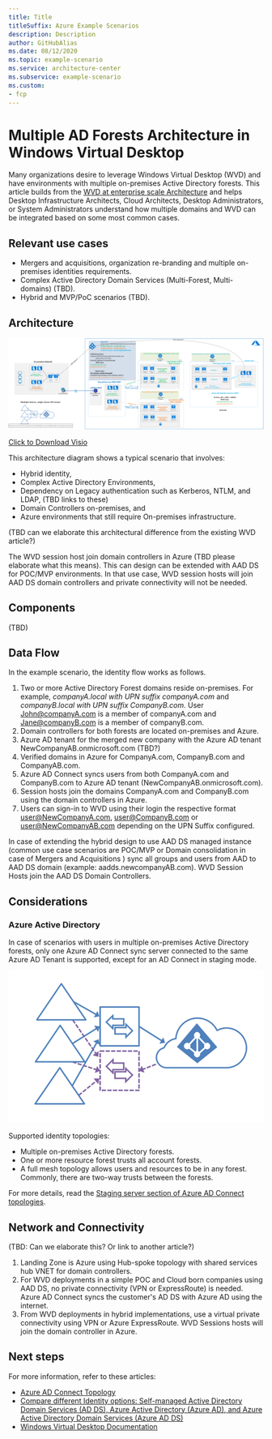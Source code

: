 ```yaml
---
title: Title
titleSuffix: Azure Example Scenarios
description: Description
author: GitHubAlias
ms.date: 08/12/2020
ms.topic: example-scenario
ms.service: architecture-center
ms.subservice: example-scenario
ms.custom:
- fcp
---
```


# Multiple AD Forests Architecture in Windows Virtual Desktop

Many organizations desire to leverage Windows Virtual Desktop (WVD) and have environments with multiple on-premises Active Directory forests. This article builds from the [WVD at enterprise scale Architecture](./windows-virtual-desktop.md) and helps Desktop Infrastructure Architects, Cloud Architects, Desktop Administrators, or System Administrators understand how multiple domains and WVD can be integrated based on some most common cases.

## Relevant use cases

- Mergers and acquisitions, organization re-branding and multiple on-premises identities requirements. 
- Complex Active Directory Domain Services (Multi-Forest, Multi-domains) (TBD).
- Hybrid and MVP/PoC scenarios (TBD).

## Architecture

![WVD Multiple AD Forests architecture diagram](images/WVD-two-forest-hybrid-with-VPN-to-Azure-AADDS-POC.png)

<a href="images/WVD-two-forest-hybrid-with-VPN-to-Azure-AADDS-POC.vsdx" download>Click to Download Visio</a>

This architecture diagram shows a typical scenario that involves:

- Hybrid identity,
- Complex Active Directory Environments,
- Dependency on Legacy authentication such as Kerberos, NTLM, and LDAP, (TBD links to these)
- Domain Controllers on-premises, and
- Azure environments that still require On-premises infrastructure.

(TBD can we elaborate this architectural difference from the existing WVD article?) 

The WVD session host join domain controllers in Azure (TBD please elaborate what this means). This can design can be extended with AAD DS for POC/MVP environments. In that use case, WVD session hosts will join AAD DS domain controllers and private connectivity will not be needed.

## Components

(TBD)

## Data Flow

In the example scenario, the identity flow works as follows.

1. Two or more Active Directory Forest domains reside on-premises. For example, *companyA.local with UPN suffix companyA.com* and *companyB.local with UPN suffix CompanyB.com*. User John@companyA.com is a member of companyA.com and Jane@companyB.com is a member of companyB.com.
2. Domain controllers for both forests are located on-premises and Azure.
3. Azure AD tenant for the merged new company with the Azure AD tenant NewCompanyAB.onmicrosoft.com (TBD?)
4. Verified domains in Azure for CompanyA.com, CompanyB.com and CompanyAB.com.
5. Azure AD Connect syncs users from both CompanyA.com and CompanyB.com to Azure AD tenant (NewCompanyAB.onmicrosoft.com).
6. Session hosts join the domains CompanyA.com and CompanyB.com using the domain controllers in Azure.
7. Users can sign-in to WVD using their login the respective format user@NewCompanyA.com, user@CompanyB.com or user@NewCompanyAB.com depending on the UPN Suffix configured.

In case of extending the hybrid design to use AAD DS managed instance (common use case scenarios are POC/MVP or Domain consolidation in case of Mergers and Acquisitions ) sync all groups and users from AAD to AAD DS domain (example: aadds.newcompanyAB.com).  WVD Session Hosts join the AAD DS Domain Controllers.

## Considerations

### Azure Active Directory

In case of scenarios with users in multiple on-premises Active Directory forests, only one Azure AD Connect sync server connected to the same Azure AD Tenant is supported, except for an AD Connect in staging mode. 

![WVD Multiple AD Forests design considerations](images/wvd-multiple-forests.png)

Supported identity topologies:

- Multiple on-premises Active Directory forests.  
- One or more resource forest trusts all account forests.
- A full mesh topology allows users and resources to be in any forest. Commonly, there are two-way trusts between the forests.

For more details, read the [Staging server section of Azure AD Connect topologies](https://docs.microsoft.com/azure/active-directory/hybrid/plan-connect-topologies#staging-server).

## Network and Connectivity

(TBD: Can we elaborate this? Or link to another article?)

1. Landing Zone is Azure using Hub-spoke topology with shared services hub VNET for domain controllers.
1. For WVD deployments in a simple POC and Cloud born companies using AAD DS, no private connectivity (VPN or ExpressRoute) is needed. Azure AD Connect syncs the customer's AD DS with Azure AD using the internet.
1. From WVD deployments in hybrid implementations, use a virtual private connectivity using VPN or Azure ExpressRoute. WVD Sessions hosts will join the domain controller in Azure.


## Next steps

For more information, refer to these articles:

- [Azure AD Connect Topology](https://docs.microsoft.com/azure/active-directory/hybrid/plan-connect-topologies)
- [Compare different Identity options: Self-managed Active Directory Domain Services (AD DS), Azure Active Directory (Azure AD), and Azure Active Directory Domain Services (Azure AD DS)](https://docs.microsoft.com/azure/active-directory-domain-services/compare-identity-solutions)
- [Windows Virtual Desktop Documentation](https://docs.microsoft.com/azure/virtual-desktop/)
